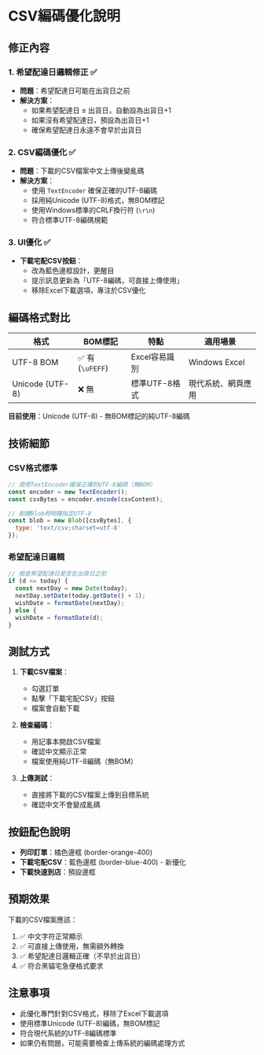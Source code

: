 # CSV編碼優化說明

## 修正內容

### 1. 希望配達日邏輯修正 ✅
- **問題**：希望配達日可能在出貨日之前
- **解決方案**：
  - 如果希望配達日 ≤ 出貨日，自動設為出貨日+1
  - 如果沒有希望配達日，預設為出貨日+1
  - 確保希望配達日永遠不會早於出貨日

### 2. CSV編碼優化 ✅
- **問題**：下載的CSV檔案中文上傳後變亂碼
- **解決方案**：
  - 使用 `TextEncoder` 確保正確的UTF-8編碼
  - 採用純Unicode (UTF-8)格式，無BOM標記
  - 使用Windows標準的CRLF換行符 (`\r\n`)
  - 符合標準UTF-8編碼規範

### 3. UI優化 ✅
- **下載宅配CSV按鈕**：
  - 改為藍色邊框設計，更醒目
  - 提示訊息更新為「UTF-8編碼，可直接上傳使用」
  - 移除Excel下載選項，專注於CSV優化

## 編碼格式對比

| 格式 | BOM標記 | 特點 | 適用場景 |
|------|---------|------|----------|
| UTF-8 BOM | ✅ 有 (`\uFEFF`) | Excel容易識別 | Windows Excel |
| Unicode (UTF-8) | ❌ 無 | 標準UTF-8格式 | 現代系統、網頁應用 |

**目前使用**：Unicode (UTF-8) - 無BOM標記的純UTF-8編碼

## 技術細節

### CSV格式標準
```javascript
// 使用TextEncoder確保正確的UTF-8編碼（無BOM）
const encoder = new TextEncoder();
const csvBytes = encoder.encode(csvContent);

// 創建Blob時明確指定UTF-8
const blob = new Blob([csvBytes], {
  type: 'text/csv;charset=utf-8'
});
```

### 希望配達日邏輯
```javascript
// 檢查希望配達日是否在出貨日之前
if (d <= today) {
  const nextDay = new Date(today);
  nextDay.setDate(today.getDate() + 1);
  wishDate = formatDate(nextDay);
} else {
  wishDate = formatDate(d);
}
```

## 測試方式

1. **下載CSV檔案**：
   - 勾選訂單
   - 點擊「下載宅配CSV」按鈕
   - 檔案會自動下載

2. **檢查編碼**：
   - 用記事本開啟CSV檔案
   - 確認中文顯示正常
   - 檔案使用純UTF-8編碼（無BOM）

3. **上傳測試**：
   - 直接將下載的CSV檔案上傳到目標系統
   - 確認中文不會變成亂碼

## 按鈕配色說明

- **列印訂單**：橘色邊框 (border-orange-400)
- **下載宅配CSV**：藍色邊框 (border-blue-400) - 新優化
- **下載快速到店**：預設邊框

## 預期效果

下載的CSV檔案應該：
1. ✅ 中文字符正常顯示
2. ✅ 可直接上傳使用，無需額外轉換
3. ✅ 希望配達日邏輯正確（不早於出貨日）
4. ✅ 符合黑貓宅急便格式要求

## 注意事項

- 此優化專門針對CSV格式，移除了Excel下載選項
- 使用標準Unicode (UTF-8)編碼，無BOM標記
- 符合現代系統的UTF-8編碼標準
- 如果仍有問題，可能需要檢查上傳系統的編碼處理方式

